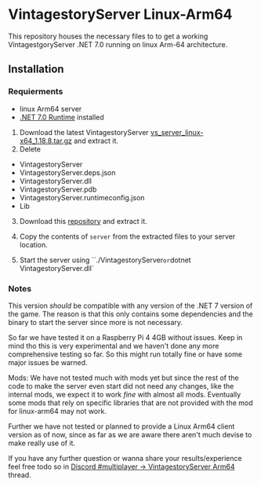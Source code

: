 # VintagestoryServer Linux-Arm64

This repository houses the necessary files to to get a working VintagestgoryServer .NET 7.0 running on linux Arm-64 architecture.

## Installation

### Requierments
 - linux Arm64 server
 - [.NET 7.0 Runtime](https://dotnet.microsoft.com/en-us/download/dotnet/7.0) installed

1. Download the latest VintagestoryServer [vs_server_linux-x64_1.18.8.tar.gz](https://cdn.vintagestory.at/gamefiles/stable/vs_server_linux-x64_1.18.8.tar.gz) and extract it.
2. Delete 
 - VintagestoryServer
 - VintagestoryServer.deps.json
 - VintagestoryServer.dll
 - VintagestoryServer.pdb
 - VintagestoryServer.runtimeconfig.json
 - Lib

3. Download this [repository](https://github.com/anegostudios/VintagestoryServerArm64/archive/refs/heads/master.zip) and extract it.

4. Copy the contents of `server` from the extracted files to your server location.

5. Start the server using ``./VintagestoryServer` or `dotnet VintagestoryServer.dll`

### Notes
This version *should* be compatible with any version of the .NET 7 version of the game. The reason is that this only contains some dependencies and the binary to start the server since more is not necessary.

So far we have tested it on a Raspberry Pi 4 4GB without issues. Keep in mind tho this is very experimental and we haven't done any more comprehensive testing so far. So this might run totally fine or have some major issues be warned.

Mods: We have not tested much with mods yet but since the rest of the code to make the server even start did not need any changes, like the internal mods, we expect it to work _fine_ with almost all mods. Eventually some mods that rely on specific libraries that are not provided with the mod for linux-arm64 may not work.

Further we have not tested or planned to provide a Linux Arm64 client version as of now, since as far as we are aware there aren't much devise to make really use of it.

If you have any further question or wanna share your results/experience feel free todo so in [Discord #multiplayer ->
VintagestoryServer Arm64](https://discord.com/channels/302152934249070593/1128220205181587516) thread.